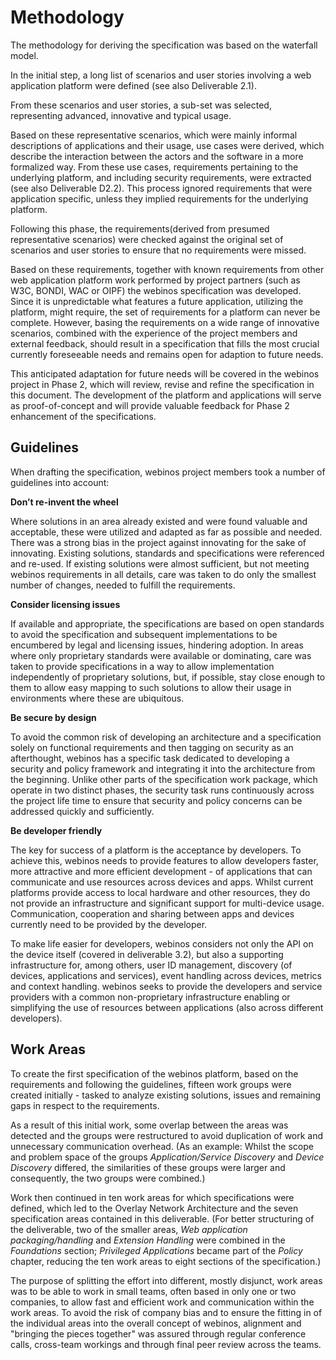 Methodology
===========

The methodology for deriving the specification was based on the waterfall model.

In the initial step, a long list of scenarios and user stories involving a web application platform were defined (see also Deliverable 2.1).

From these scenarios and user stories, a sub-set was selected, representing advanced, innovative and typical usage.

Based on these representative scenarios, which were mainly informal descriptions of applications and their usage, use cases were derived, which describe the interaction between the actors and the software in a more formalized way. From these use cases, requirements pertaining to the underlying platform, and including security requirements, were extracted (see also Deliverable D2.2). This process ignored requirements that were application specific, unless they implied requirements for the underlying platform.

Following this phase, the requirements(derived from presumed representative scenarios) were checked against the original set of scenarios and user stories to ensure that no requirements were missed.

Based on these requirements, together with known requirements from other web application platform work performed by project partners (such as W3C, BONDI, WAC or OIPF) the webinos specification was developed. Since it is unpredictable what features a future application, utilizing the platform, might require, the set of requirements for a platform can never be complete. However, basing the requirements on a wide range of innovative scenarios, combined with the experience of the project members and external feedback, should result in a specification that fills the most crucial currently foreseeable needs and remains open for adaption to future needs.

This anticipated adaptation for future needs will be covered in the webinos project in Phase 2, which will review, revise and refine the specification in this document. The development of the platform and applications will serve as proof-of-concept and will provide valuable feedback for Phase 2 enhancement of the specifications.

Guidelines
----------

When drafting the specification, webinos project members took a number of guidelines into account:

**Don’t re-invent the wheel**

Where solutions in an area already existed and were found valuable and acceptable, these were utilized and adapted as far as possible and needed. There was a strong bias in the project against innovating for the sake of innovating. Existing solutions, standards and specifications were referenced and re-used. If existing solutions were almost sufficient, but not meeting webinos requirements in all details, care was taken to do only the smallest number of changes, needed to fulfill the requirements.

**Consider licensing issues**

If available and appropriate, the specifications are based on open standards to avoid the specification and subsequent implementations to be encumbered by legal and licensing issues, hindering adoption. In areas where only proprietary standards were available or dominating, care was taken to provide specifications in a way to allow implementation independently of proprietary solutions, but, if possible, stay close enough to them to allow easy mapping to such solutions to allow their usage in environments where these are ubiquitous.

**Be secure by design**

To avoid the common risk of developing an architecture and a specification solely on functional requirements and then tagging on security as an afterthought, webinos has a specific task dedicated to developing a security and policy framework and integrating it into the architecture from the beginning. Unlike other parts of the specification work package, which operate in two distinct phases, the security task runs continuously across the project life time to ensure that security and policy concerns can be addressed quickly and sufficiently.

**Be developer friendly**

The key for success of a platform is the acceptance by developers. To achieve this, webinos needs to provide features to allow developers faster, more attractive and more efficient development - of applications that can communicate and use resources across devices and apps. Whilst current platforms provide access to local hardware and other resources, they do not provide an infrastructure and significant support for multi-device usage. Communication, cooperation and sharing between apps and devices currently need to be provided by the developer.

To make life easier for developers, webinos considers not only the API on the device itself (covered in deliverable 3.2), but also a supporting infrastructure for, among others, user ID management, discovery (of devices, applications and services), event handling across devices, metrics and context handling. webinos seeks to provide the developers and service providers with a common non-proprietary infrastructure enabling or simplifying the use of resources between applications (also across different developers).

Work Areas
----------

To create the first specification of the webinos platform, based on the requirements and following the guidelines, fifteen work groups were created initially - tasked to analyze existing solutions, issues and remaining gaps in respect to the requirements.

As a result of this initial work, some overlap between the areas was detected and the groups were restructured to avoid duplication of work and unnecessary communication overhead. (As an example: Whilst the scope and problem space of the groups _Application/Service Discovery_ and _Device Discovery_ differed, the similarities of these groups were larger and consequently, the two groups were combined.)

Work then continued in ten work areas for which specifications were defined, which led to the Overlay Network Architecture and the seven specification areas contained in this deliverable. (For better structuring of the deliverable, two of the smaller areas, _Web application packaging/handling_ and _Extension Handling_ were combined in the _Foundations_ section; _Privileged Applications_ became part of the _Policy_ chapter, reducing the ten work areas to eight sections of the specification.)

The purpose of splitting the effort into different, mostly disjunct, work areas was to be able to work in small teams, often based in only one or two companies, to allow fast and efficient work and communication within the work areas. To avoid the risk of company bias and to ensure the fitting in of the individual areas into the overall concept of webinos, alignment and "bringing the pieces together" was assured through regular conference calls, cross-team workings and through final peer review across the teams.

